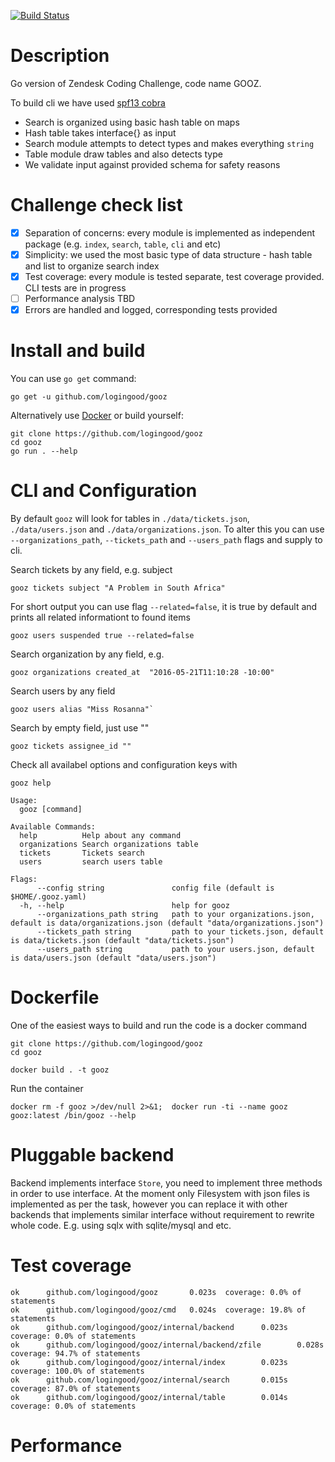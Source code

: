 [![Build Status](https://travis-ci.com/logingood/gooz.svg?branch=master)](https://travis-ci.com/logingood/gooz)

# Description

Go version of Zendesk Coding Challenge, code name GOOZ.

To build cli we have used [spf13 cobra](https://github.com/spf13/cobra)

* Search is organized using basic hash table on maps
* Hash table takes interface{} as input
* Search module attempts to detect types and makes everything `string`
* Table module draw tables and also detects type
* We validate input against provided schema for safety reasons

# Challenge check list

- [x] Separation of concerns: every module is implemented as independent package (e.g. `index`, `search`, `table`, `cli` and etc)
- [x] Simplicity: we used the most basic type of data structure - hash table and list to organize search index
- [x] Test coverage: every module is tested separate, test coverage provided. CLI tests are in progress
- [ ] Performance analysis TBD
- [x] Errors are handled and logged, corresponding tests provided

# Install and build

You can use `go get` command:

```
go get -u github.com/logingood/gooz
```

Alternatively use [Docker](https://github.com/logingood/gooz#dockerfile) or build yourself:
```
git clone https://github.com/logingood/gooz
cd gooz
go run . --help
```

# CLI and Configuration

By default `gooz` will look for tables in `./data/tickets.json`, `./data/users.json` and `./data/organizations.json`.
To alter this you can use `--organizations_path`, `--tickets_path` and `--users_path` flags and supply to cli.

Search tickets by any field, e.g. subject

```
gooz tickets subject "A Problem in South Africa"
```

For short output you can use flag `--related=false`, it is true by default and prints all related informationt to found items
```
gooz users suspended true --related=false
```

Search organization by any field, e.g.

```
gooz organizations created_at  "2016-05-21T11:10:28 -10:00"
```

Search users by any field
```
gooz users alias "Miss Rosanna"`
```

Search by empty field, just use ""

```
gooz tickets assignee_id ""
```

Check all availabel options and configuration keys with

```
gooz help
```

```
Usage:
  gooz [command]

Available Commands:
  help          Help about any command
  organizations Search organizations table
  tickets       Tickets search
  users         search users table

Flags:
      --config string               config file (default is $HOME/.gooz.yaml)
  -h, --help                        help for gooz
      --organizations_path string   path to your organizations.json, default is data/organizations.json (default "data/organizations.json")
      --tickets_path string         path to your tickets.json, default is data/tickets.json (default "data/tickets.json")
      --users_path string           path to your users.json, default is data/users.json (default "data/users.json")
```

# Dockerfile

One of the easiest ways to build and run the code is a docker command

```
git clone https://github.com/logingood/gooz
cd gooz

docker build . -t gooz
```

Run the container
```
docker rm -f gooz >/dev/null 2>&1;  docker run -ti --name gooz gooz:latest /bin/gooz --help
```


# Pluggable backend

Backend implements interface `Store`, you need to implement three methods in order to use interface.
At the moment only Filesystem with json files is implemented as per the task, however you can replace it
with other backends that implements similar interface without requirement to rewrite whole code.
E.g. using sqlx with sqlite/mysql and etc.

# Test coverage

```
ok      github.com/logingood/gooz       0.023s  coverage: 0.0% of statements
ok      github.com/logingood/gooz/cmd   0.024s  coverage: 19.8% of statements
ok      github.com/logingood/gooz/internal/backend      0.023s  coverage: 0.0% of statements
ok      github.com/logingood/gooz/internal/backend/zfile        0.028s  coverage: 94.7% of statements
ok      github.com/logingood/gooz/internal/index        0.023s  coverage: 100.0% of statements
ok      github.com/logingood/gooz/internal/search       0.015s  coverage: 87.0% of statements
ok      github.com/logingood/gooz/internal/table        0.014s  coverage: 0.0% of statements
```

# Performance
